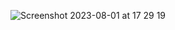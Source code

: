 
![Screenshot 2023-08-01 at 17 29 19](https://github.com/template-apps/.github/assets/12097639/98e531f1-f14a-4583-87a2-fdeb755fc1f1)
